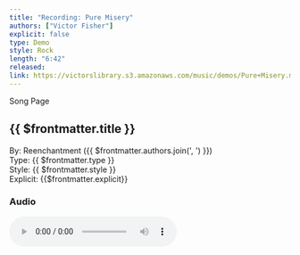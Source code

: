 ```yaml
---
title: "Recording: Pure Misery"
authors: ["Victor Fisher"]
explicit: false
type: Demo
style: Rock
length: "6:42"
released:
link: https://victorslibrary.s3.amazonaws.com/music/demos/Pure+Misery.mp3
---
```


<g-link to="/53">Song Page</g-link>

## {{ $frontmatter.title }}

By: <g-link to="/16">Reenchantment</g-link> ({{ $frontmatter.authors.join(', ') }})  
Type: {{ $frontmatter.type }}  
Style: {{ $frontmatter.style }}  
Explicit: {{$frontmatter.explicit}}

### Audio

<audio controls controlsList="nodownload">
  <source :src="$frontmatter.link" type="audio/mpeg">
Your browser does not support the audio element.
</audio>
